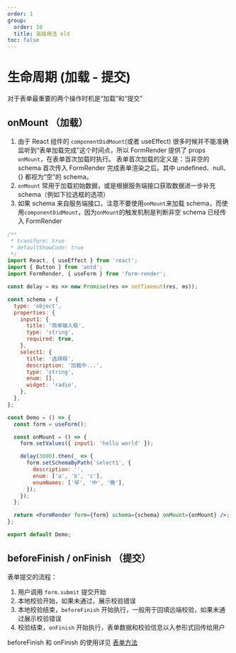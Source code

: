 ```yaml
---
order: 1
group:
  order: 10
  title: 高级用法 old
toc: false
---
```


# 生命周期 (加载 - 提交)

对于表单最重要的两个操作时机是“加载”和“提交”

## onMount （加载）

1. 由于 React 组件的 `componentDidMount`(或者 useEffect) 很多时候并不能准确监听到“表单加载完成”这个时间点，所以 FormRender 提供了 props `onMount`，在表单首次加载时执行。
   表单首次加载的定义是：当非空的 schema 首次传入 FormRender 完成表单渲染之后。其中 undefined、null、{} 都视为“空”的 schema。
2. `onMount` 常用于加载初始数据，或是根据服务端接口获取数据进一步补充 schema（例如下拉选框的选项）
3. 如果 schema 来自服务端接口，注意不要使用`onMount`来加载 schema，而使用`componentDidMount`，因为`onMount`的触发机制是判断非空 schema 已经传入 FormRender

```jsx
/**
 * transform: true
 * defaultShowCode: true
 */
import React, { useEffect } from 'react';
import { Button } from 'antd';
import FormRender, { useForm } from 'form-render';

const delay = ms => new Promise(res => setTimeout(res, ms));

const schema = {
  type: 'object',
  properties: {
    input1: {
      title: '简单输入框',
      type: 'string',
      required: true,
    },
    select1: {
      title: '选择框',
      description: '加载中...',
      type: 'string',
      enum: [],
      widget: 'radio',
    },
  },
};

const Demo = () => {
  const form = useForm();

  const onMount = () => {
    form.setValues({ input1: 'hello world' });

    delay(3000).then(_ => {
      form.setSchemaByPath('select1', {
        description: '',
        enum: ['a', 'b', 'c'],
        enumNames: ['早', '中', '晚'],
      });
    });
  };

  return <FormRender form={form} schema={schema} onMount={onMount} />;
};

export default Demo;
```

## beforeFinish / onFinish （提交）

表单提交的流程：

1. 用户调用 `form.submit` 提交开始
2. 本地校验开始，如果未通过，展示校验错误
3. 本地校验结束，`beforeFinish` 开始执行，一般用于回填远端校验，如果未通过展示校验错误
4. 校验结束，`onFinish` 开始执行，表单数据和校验信息以入参形式回传给用户

beforeFinish 和 onFinish 的使用详见 [表单方法](/form-render/advanced/form-methods)
